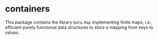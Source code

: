containers
==========

This package contains the library `Data.Map` implementing
finite maps, i.e., efficient purely functional data structures
to store a mapping from keys to values.

